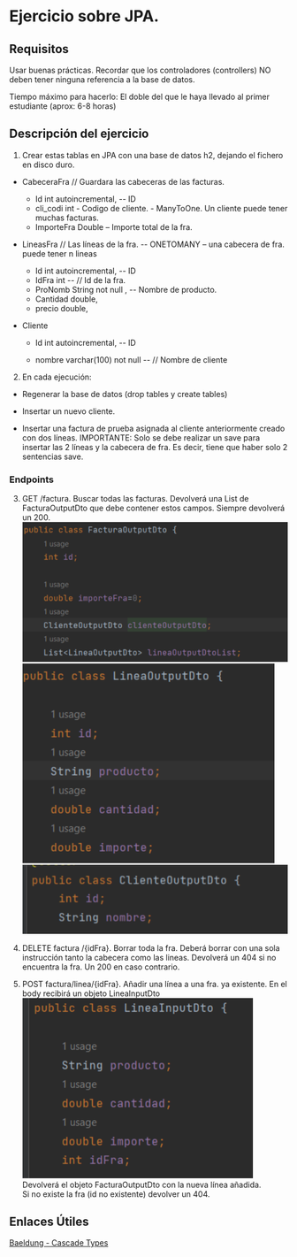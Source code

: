 # Ejercicio sobre JPA.

## Requisitos
Usar buenas prácticas. Recordar que los controladores (controllers) NO deben tener ninguna referencia a la base de datos.

Tiempo máximo para hacerlo: El doble del que le haya llevado al primer estudiante (aprox: 6-8 horas)

## Descripción del ejercicio

1. Crear estas tablas en JPA con una base de datos h2, dejando el fichero en disco duro.

- CabeceraFra // Guardara las cabeceras de las facturas.
  - Id int autoincremental, -- ID
  - cli_codi int - Codigo de cliente. - ManyToOne. Un cliente puede tener muchas facturas.
  - ImporteFra Double – Importe total de la fra.
- LineasFra // Las líneas de la fra. -- ONETOMANY – una cabecera de fra. puede tener n lineas
  - Id int autoincremental, -- ID
  - IdFra int -- // Id de la fra.
  - ProNomb String not null , -- Nombre de producto.
  - Cantidad double,
  - precio double,

- Cliente

  - Id int autoincremental, -- ID

  - nombre varchar(100) not null -- // Nombre de cliente

2. En cada ejecución:

- Regenerar la base de datos (drop tables y create tables)

- Insertar un nuevo cliente.

- Insertar una factura de prueba asignada al cliente anteriormente creado con dos líneas. IMPORTANTE: Solo se debe realizar un save para insertar las 2 líneas y la cabecera de fra. Es decir, tiene que haber solo 2 sentencias save.

### Endpoints

3. GET /factura. Buscar todas las facturas. Devolverá una List de FacturaOutputDto que debe contener estos campos. Siempre devolverá un 200.  
![](./.images/imagen1.png)  
![](./.images/imagen2.png)  
![](./.images/imagen3.png)  

4. DELETE factura /{idFra}. Borrar toda la fra. Deberá borrar con una sola instrucción tanto la cabecera como las lineas. Devolverá un 404 si no encuentra la fra. Un 200 en caso contrario.


5. POST factura/linea/{idFra}. Añadir una línea a una fra. ya existente. En el body recibirá un objeto LineaInputDto   
![](./.images/imagen4.png)  
Devolverá el objeto FacturaOutputDto con la nueva línea añadida.  
Si no existe la fra (id no existente) devolver un 404.

## Enlaces Útiles
[Baeldung - Cascade Types](https://www.baeldung.com/jpa-cascade-types)